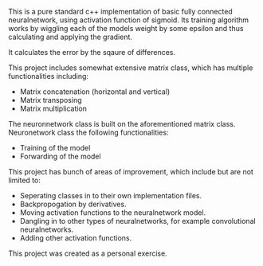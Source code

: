 This is a pure standard c++ implementation of basic fully connected neuralnetwork, using activation function of sigmoid.
Its training algorithm works by wiggling each of the models weight by some epsilon and thus calculating and applying the gradient.

It calculates the error by the sqaure of differences.

This project includes somewhat extensive matrix class, which has multiple functionalities including:
- Matrix concatenation (horizontal and vertical)
- Matrix transposing
- Matrix multiplication

The neuronnetwork class is built on the aforementioned matrix class. Neuronetwork class the following functionalities:
- Training of the model
- Forwarding of the model

This project has bunch of areas of improvement, which include but are not limited to:
- Seperating classes in to their own implementation files.
- Backpropogation by derivatives.
- Moving activation functions to the neuralnetwork model.
- Dangling in to other types of neuralnetworks, for example convolutional neuralnetworks.
- Adding other activation functions.

This project was created as a personal exercise.